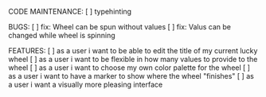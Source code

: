 CODE MAINTENANCE:
[ ] typehinting


BUGS:
[ ] fix: Wheel can be spun without values
[ ] fix: Valus can be changed while wheel is spinning


FEATURES:
[ ] as a user i want to be able to edit the title of my current lucky wheel
[ ] as a user i want to be flexible in how many values to provide to the wheel
[ ] as a user i want to choose my own color palette for the wheel
[ ] as a user i want to have a marker to show where the wheel "finishes"
[ ] as a user i want a visually more pleasing interface

